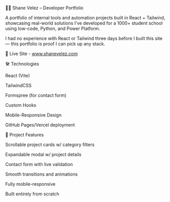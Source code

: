 🧑‍💻 Shane Velez – Developer Portfolio

A portfolio of internal tools and automation projects built in React + Tailwind, showcasing real-world solutions I’ve developed for a 1000+ student school using low-code, Python, and Power Platform.

I had no experience with React or Tailwind three days before I built this site — this portfolio is proof I can pick up any stack.


🚀 Live Site - www.shanevelez.com


🛠️ Technologies

React (Vite)

TailwindCSS

Formspree (for contact form)

Custom Hooks

Mobile-Responsive Design

GitHub Pages/Vercel deployment

📂 Project Features

Scrollable project cards w/ category filters

Expandable modal w/ project details

Contact form with live validation

Smooth transitions and animations

Fully mobile-responsive

Built entirely from scratch

